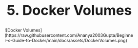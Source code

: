 <h1 style=font-size:45px align='center'>5. Docker Volumes</h1>
<figure markdown>
  ![Docker Volumes](https://raw.githubusercontent.com/Ananya2003Gupta/Beginner-s-Guide-to-Docker/main/docs/assets/DockerVolumes.png)
</figure>